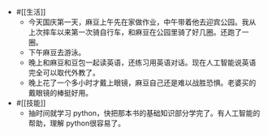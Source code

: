 - #[[生活]]
    - 今天国庆第一天，麻豆上午先在家做作业，中午带着他去迎宾公园。我从上次摔车以来第一次骑自行车，和麻豆在公园里骑了好几圈。还跑了一圈。
    - 下午麻豆去游泳。
    - 晚上和麻豆和豆包一起读英语，还练习用英语对话。现在人工智能说英语完全可以取代外教了。
    - 晚上花了一个多小时才戴上眼镜，麻豆自己还是难以战胜恐惧。老婆买的戴眼镜的棒挺好用。
- #[[技能]]
    - 抽时间就学习 python，快把那本书的基础知识部分学完了。有人工智能的帮助，理解 python很容易了。
